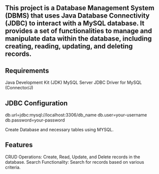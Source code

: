 ## This project is a Database Management System (DBMS) that uses Java Database Connectivity (JDBC) to interact with a MySQL database. It provides a set of functionalities to manage and manipulate data within the database, including creating, reading, updating, and deleting records.

## Requirements
Java Development Kit (JDK) 
MySQL Server 
JDBC Driver for MySQL (Connector/J)
## JDBC Configuration
db.url=jdbc:mysql://localhost:3306/db_name
db.user=your-username
db.password=your-password

Create Database and necessary tables using MYSQL.

## Features
CRUD Operations: Create, Read, Update, and Delete records in the database.
Search Functionality: Search for records based on various criteria.
